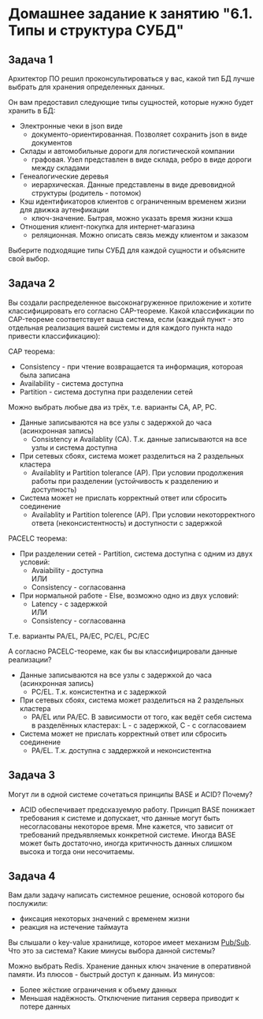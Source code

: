 # Домашнее задание к занятию "6.1. Типы и структура СУБД"


## Задача 1

Архитектор ПО решил проконсультироваться у вас, какой тип БД 
лучше выбрать для хранения определенных данных.

Он вам предоставил следующие типы сущностей, которые нужно будет хранить в БД:

- Электронные чеки в json виде
    - документо-ориентированная. Позволяет сохранить json в виде документов  
- Склады и автомобильные дороги для логистической компании
    - графовая. Узел представлен в виде склада, ребро в виде дороги между складами  
- Генеалогические деревья
    - иерархическая. Данные представлены в виде древовидной структуры (родитель - потомок)  
- Кэш идентификаторов клиентов с ограниченным временем жизни для движка аутенфикации
    - ключ-значение. Бытрая, можно указать время жизни кэша  
- Отношения клиент-покупка для интернет-магазина
    - реляционная. Можно описать связь между клиентом и заказом  

Выберите подходящие типы СУБД для каждой сущности и объясните свой выбор.

## Задача 2

Вы создали распределенное высоконагруженное приложение и хотите классифицировать его согласно 
CAP-теореме. Какой классификации по CAP-теореме соответствует ваша система, если 
(каждый пункт - это отдельная реализация вашей системы и для каждого пункта надо привести классификацию):

CAP теорема:  
- Consistency - при чтение возвращается та информация, котороая была записана  
- Availability - система доступна   
- Partition - система доступна при разделении сетей  
  
Можно выбрать любые два из трёх, т.е. варианты CA, AP, PC.  

- Данные записываются на все узлы с задержкой до часа (асинхронная запись)
    - Consistency и Availablity (CA). Т.к. данные записываются на все узлы и система доступна   
- При сетевых сбоях, система может разделиться на 2 раздельных кластера
    - Availablity и Partition tolerance (AP). При условии продолжения работы при разделении (устойчивость к разделению и доступность)     
- Система может не прислать корректный ответ или сбросить соединение
    - Availablity и Partition tolerence (AP). При условии некоторректного ответа (неконсистентность) и доступности с задержкой  
  
PACELC теорема:  
- При разделении сетей - Partition, система доступна с одним из двух условий:  
    - Avaiability - доступна   
    ИЛИ  
    - Consistency - согласованна  
- При нормальной работе - Else, возможно одно из двух условий:  
    - Latency - с задержкой  
    ИЛИ  
    - Consistency - согласованна  
  
Т.е. варианты PA/EL, PA/EC, PC/EL, PC/EC
  
А согласно PACELC-теореме, как бы вы классифицировали данные реализации?
- Данные записываются на все узлы с задержкой до часа (асинхронная запись)  
    - PC/EL. Т.к. консистентна и с задержкой  
- При сетевых сбоях, система может разделиться на 2 раздельных кластера  
    - PA/EL или PA/EC. В зависимости от того, как ведёт себя система в разделённых кластерах: L - с задержкой, C - с согласоваием  
- Система может не прислать корректный ответ или сбросить соединение  
    - PA/EL. Т.к. доступна с заддержкой и неконсистентна


## Задача 3

Могут ли в одной системе сочетаться принципы BASE и ACID? Почему?  
- ACID обеспечивает предсказуемую работу. Принцип BASE понижает требования к системе и допускает, что данные могут быть несогласованы некоторое время. Мне кажется, что зависит от требований предъявляемых конкретной системе. Иногда BASE может быть достаточно, иногда критичность данных слишком высока и тогда они несочитаемы.  
 

## Задача 4

Вам дали задачу написать системное решение, основой которого бы послужили:

- фиксация некоторых значений с временем жизни
- реакция на истечение таймаута

Вы слышали о key-value хранилище, которое имеет механизм [Pub/Sub](https://habr.com/ru/post/278237/). 
Что это за система? Какие минусы выбора данной системы?

Можно выбрать Redis. Хранение данных ключ значение в оперативной памяти. Из плюсов - быстрый доступ к данным. Из минусов:  
- Более жёсткие ограничения к объему данных  
- Меньшая надёжность. Отключение питания сервера приводит к потере данных  

